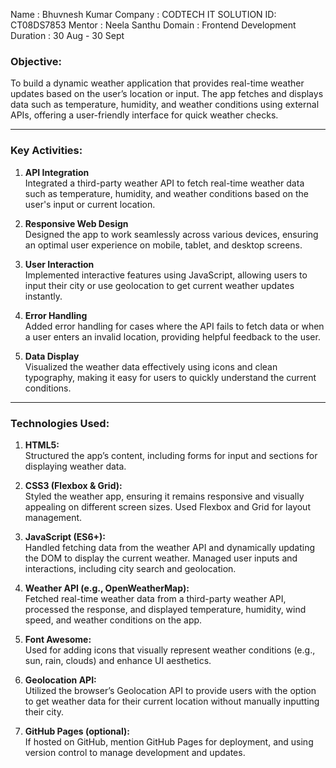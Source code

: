 Name : Bhuvnesh Kumar
Company : CODTECH IT SOLUTION 
ID: CT08DS7853
Mentor : Neela Santhu
Domain : Frontend Development 
Duration : 30 Aug - 30 Sept 



### **Objective:**

To build a dynamic weather application that provides real-time weather updates based on the user’s location or input. The app fetches and displays data such as temperature, humidity, and weather conditions using external APIs, offering a user-friendly interface for quick weather checks.

---

### **Key Activities:**

1. **API Integration**  
   Integrated a third-party weather API to fetch real-time weather data such as temperature, humidity, and weather conditions based on the user's input or current location.

2. **Responsive Web Design**  
   Designed the app to work seamlessly across various devices, ensuring an optimal user experience on mobile, tablet, and desktop screens.

3. **User Interaction**  
   Implemented interactive features using JavaScript, allowing users to input their city or use geolocation to get current weather updates instantly.

4. **Error Handling**  
   Added error handling for cases where the API fails to fetch data or when a user enters an invalid location, providing helpful feedback to the user.

5. **Data Display**  
   Visualized the weather data effectively using icons and clean typography, making it easy for users to quickly understand the current conditions.

---

### **Technologies Used:**

1. **HTML5:**  
   Structured the app’s content, including forms for input and sections for displaying weather data.

2. **CSS3 (Flexbox & Grid):**  
   Styled the weather app, ensuring it remains responsive and visually appealing on different screen sizes. Used Flexbox and Grid for layout management.

3. **JavaScript (ES6+):**  
   Handled fetching data from the weather API and dynamically updating the DOM to display the current weather. Managed user inputs and interactions, including city search and geolocation.

4. **Weather API (e.g., OpenWeatherMap):**  
   Fetched real-time weather data from a third-party weather API, processed the response, and displayed temperature, humidity, wind speed, and weather conditions on the app.

5. **Font Awesome:**  
   Used for adding icons that visually represent weather conditions (e.g., sun, rain, clouds) and enhance UI aesthetics.

6. **Geolocation API:**  
   Utilized the browser’s Geolocation API to provide users with the option to get weather data for their current location without manually inputting their city.

7. **GitHub Pages (optional):**  
   If hosted on GitHub, mention GitHub Pages for deployment, and using version control to manage development and updates.

